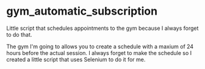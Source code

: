 # gym_automatic_subscription
Little script that schedules appointments to the gym because I always forget to do that.

The gym I'm going to allows you to create a schedule with a maxium of 24 hours before the actual session. I always forget to make the schedule so I created a little script that uses Selenium to do it for me.
